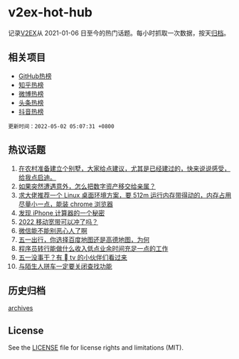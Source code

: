 # v2ex-hot-hub

 记录[V2EX](https://www.v2ex.com/)从 2021-01-06 日至今的热门话题。每小时抓取一次数据，按天[归档](archives)。
 
 ## 相关项目

- [GitHub热榜](https://github.com/snaildev/github-hot-hub)
- [知乎热榜](https://github.com/snaildev/zhihu-hot-hub)
- [微博热榜](https://github.com/snaildev/weibo-hot-hub)
- [头条热榜](https://github.com/snaildev/toutiao-hot-hub)
- [抖音热榜](https://github.com/snaildev/douyin-hot-hub)


 `更新时间：2022-05-02 05:07:31 +0800`

## 热议话题

1. [在农村准备建立个别墅，大家给点建议，尤其是已经建过的，快来说说感受，给我点启迪。](https://www.v2ex.com/t/850379)
1. [如果突然遭遇意外，怎么把数字资产移交给亲属？](https://www.v2ex.com/t/850319)
1. [求大佬推荐一个 Linux 桌面环境方案，要 512m 运行内存带得动的，内存占用尽量小一点，能装 chrome 浏览器](https://www.v2ex.com/t/850299)
1. [发现 iPhone 计算器的一个秘密](https://www.v2ex.com/t/850381)
1. [2022 移动宽带可以冲了吗？](https://www.v2ex.com/t/850385)
1. [微信能不能别恶心人了啊](https://www.v2ex.com/t/850349)
1. [五一出行，你选择百度地图还是高德地图，为何](https://www.v2ex.com/t/850339)
1. [程序员转行能做什么收入低点业余时间充足一点的工作](https://www.v2ex.com/t/850303)
1. [五一没事干？有  tv 的小伙伴们看过来](https://www.v2ex.com/t/850326)
1. [与陌生人拼车一定要关闭查找功能](https://www.v2ex.com/t/850363)

## 历史归档

[archives](archives)

## License

See the [LICENSE](LICENSE) file for license rights and limitations (MIT).
